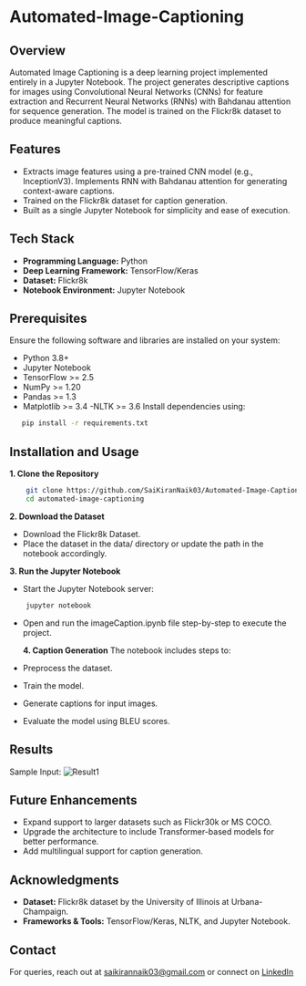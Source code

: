 # Automated-Image-Captioning

## Overview
Automated Image Captioning is a deep learning project implemented entirely in a Jupyter Notebook. The project generates descriptive captions for images using Convolutional Neural Networks (CNNs) for feature extraction and Recurrent Neural Networks (RNNs) with Bahdanau attention for sequence generation. The model is trained on the Flickr8k dataset to produce meaningful captions.

## Features
- Extracts image features using a pre-trained CNN model (e.g., InceptionV3).
 Implements RNN with Bahdanau attention for generating context-aware captions.
- Trained on the Flickr8k dataset for caption generation.
- Built as a single Jupyter Notebook for simplicity and ease of execution.

## Tech Stack
- **Programming Language:** Python
- **Deep Learning Framework:** TensorFlow/Keras
- **Dataset:** Flickr8k
- **Notebook Environment:** Jupyter Notebook

## Prerequisites
Ensure the following software and libraries are installed on your system:
- Python 3.8+
- Jupyter Notebook
- TensorFlow >= 2.5
- NumPy >= 1.20
- Pandas >= 1.3
- Matplotlib >= 3.4
-NLTK >= 3.6
Install dependencies using:
```bash
   pip install -r requirements.txt
```

## Installation and Usage
**1. Clone the Repository**
```bash
    git clone https://github.com/SaiKiranNaik03/Automated-Image-Captioning.git
    cd automated-image-captioning
```
**2. Download the Dataset**
- Download the Flickr8k Dataset.
- Place the dataset in the data/ directory or update the path in the notebook accordingly.

**3. Run the Jupyter Notebook**
- Start the Jupyter Notebook server:
```bash
    jupyter notebook
```
- Open and run the imageCaption.ipynb file step-by-step to execute the project.

  **4. Caption Generation**
  The notebook includes steps to:
- Preprocess the dataset.
- Train the model.
- Generate captions for input images.
- Evaluate the model using BLEU scores.

 ## Results
Sample Input:
![Result1](https://github.com/user-attachments/assets/c68e078d-6eca-41b1-8aee-2dced58c2430)

## Future Enhancements
- Expand support to larger datasets such as Flickr30k or MS COCO.
- Upgrade the architecture to include Transformer-based models for better performance.
- Add multilingual support for caption generation.

## Acknowledgments
- **Dataset:** Flickr8k dataset by the University of Illinois at Urbana-Champaign.
- **Frameworks & Tools:** TensorFlow/Keras, NLTK, and Jupyter Notebook.

## Contact
For queries, reach out at saikirannaik03@gmail.com or connect on [LinkedIn](https://www.linkedin.com/in/k-sai-kiran-naik-5b6019257/)

